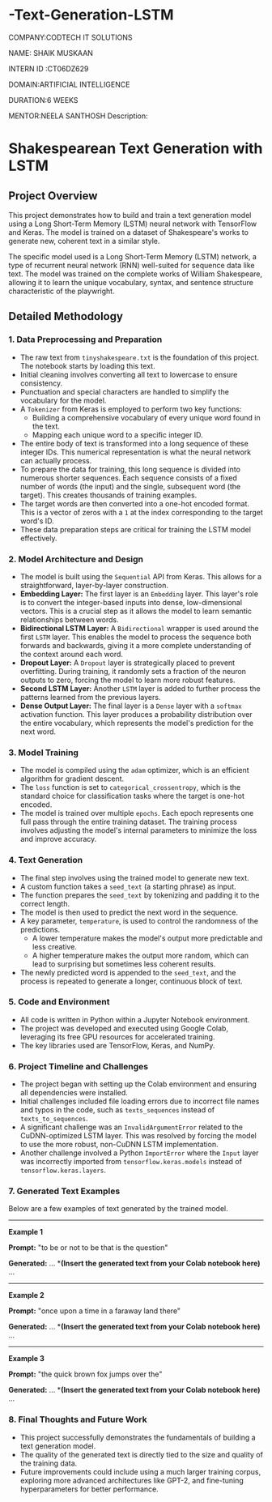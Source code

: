 # -Text-Generation-LSTM
COMPANY:CODTECH IT SOLUTIONS

NAME: SHAIK MUSKAAN

INTERN ID :CT06DZ629

DOMAIN:ARTIFICIAL INTELLIGENCE

DURATION:6 WEEKS

MENTOR:NEELA SANTHOSH
Description:
# Shakespearean Text Generation with LSTM

## Project Overview

This project demonstrates how to build and train a text generation model using a Long Short-Term Memory (LSTM) neural network with TensorFlow and Keras. The model is trained on a dataset of Shakespeare's works to generate new, coherent text in a similar style.

The specific model used is a Long Short-Term Memory (LSTM) network, a type of recurrent neural network (RNN) well-suited for sequence data like text. The model was trained on the complete works of William Shakespeare, allowing it to learn the unique vocabulary, syntax, and sentence structure characteristic of the playwright.

## Detailed Methodology

### 1. Data Preprocessing and Preparation

-   The raw text from `tinyshakespeare.txt` is the foundation of this project. The notebook starts by loading this text.
-   Initial cleaning involves converting all text to lowercase to ensure consistency.
-   Punctuation and special characters are handled to simplify the vocabulary for the model.
-   A `Tokenizer` from Keras is employed to perform two key functions:
    -   Building a comprehensive vocabulary of every unique word found in the text.
    -   Mapping each unique word to a specific integer ID.
-   The entire body of text is transformed into a long sequence of these integer IDs. This numerical representation is what the neural network can actually process.
-   To prepare the data for training, this long sequence is divided into numerous shorter sequences. Each sequence consists of a fixed number of words (the input) and the single, subsequent word (the target). This creates thousands of training examples.
-   The target words are then converted into a one-hot encoded format. This is a vector of zeros with a `1` at the index corresponding to the target word's ID.
-   These data preparation steps are critical for training the LSTM model effectively.

### 2. Model Architecture and Design

-   The model is built using the `Sequential` API from Keras. This allows for a straightforward, layer-by-layer construction.
-   **Embedding Layer:** The first layer is an `Embedding` layer. This layer's role is to convert the integer-based inputs into dense, low-dimensional vectors. This is a crucial step as it allows the model to learn semantic relationships between words.
-   **Bidirectional LSTM Layer:** A `Bidirectional` wrapper is used around the first `LSTM` layer. This enables the model to process the sequence both forwards and backwards, giving it a more complete understanding of the context around each word.
-   **Dropout Layer:** A `Dropout` layer is strategically placed to prevent overfitting. During training, it randomly sets a fraction of the neuron outputs to zero, forcing the model to learn more robust features.
-   **Second LSTM Layer:** Another `LSTM` layer is added to further process the patterns learned from the previous layers.
-   **Dense Output Layer:** The final layer is a `Dense` layer with a `softmax` activation function. This layer produces a probability distribution over the entire vocabulary, which represents the model's prediction for the next word.

### 3. Model Training

-   The model is compiled using the `adam` optimizer, which is an efficient algorithm for gradient descent.
-   The `loss` function is set to `categorical_crossentropy`, which is the standard choice for classification tasks where the target is one-hot encoded.
-   The model is trained over multiple `epochs`. Each epoch represents one full pass through the entire training dataset. The training process involves adjusting the model's internal parameters to minimize the loss and improve accuracy.

### 4. Text Generation

-   The final step involves using the trained model to generate new text.
-   A custom function takes a `seed_text` (a starting phrase) as input.
-   The function prepares the `seed_text` by tokenizing and padding it to the correct length.
-   The model is then used to predict the next word in the sequence.
-   A key parameter, `temperature`, is used to control the randomness of the predictions.
    -   A lower temperature makes the model's output more predictable and less creative.
    -   A higher temperature makes the output more random, which can lead to surprising but sometimes less coherent results.
-   The newly predicted word is appended to the `seed_text`, and the process is repeated to generate a longer, continuous block of text.

### 5. Code and Environment

-   All code is written in Python within a Jupyter Notebook environment.
-   The project was developed and executed using Google Colab, leveraging its free GPU resources for accelerated training.
-   The key libraries used are TensorFlow, Keras, and NumPy.

### 6. Project Timeline and Challenges

-   The project began with setting up the Colab environment and ensuring all dependencies were installed.
-   Initial challenges included file loading errors due to incorrect file names and typos in the code, such as `texts_sequences` instead of `texts_to_sequences`.
-   A significant challenge was an `InvalidArgumentError` related to the CuDNN-optimized LSTM layer. This was resolved by forcing the model to use the more robust, non-CuDNN LSTM implementation.
-   Another challenge involved a Python `ImportError` where the `Input` layer was incorrectly imported from `tensorflow.keras.models` instead of `tensorflow.keras.layers`.

### 7. Generated Text Examples

Below are a few examples of text generated by the trained model.

---

**Example 1**

**Prompt:** "to be or not to be that is the question"

**Generated:** ...
***(Insert the generated text from your Colab notebook here)**
...

---

**Example 2**

**Prompt:** "once upon a time in a faraway land there"

**Generated:** ...
***(Insert the generated text from your Colab notebook here)**
...

---

**Example 3**

**Prompt:** "the quick brown fox jumps over the"

**Generated:** ...
***(Insert the generated text from your Colab notebook here)**
...

### 8. Final Thoughts and Future Work

-   This project successfully demonstrates the fundamentals of building a text generation model.
-   The quality of the generated text is directly tied to the size and quality of the training data.
-   Future improvements could include using a much larger training corpus, exploring more advanced architectures like GPT-2, and fine-tuning hyperparameters for better performance.
